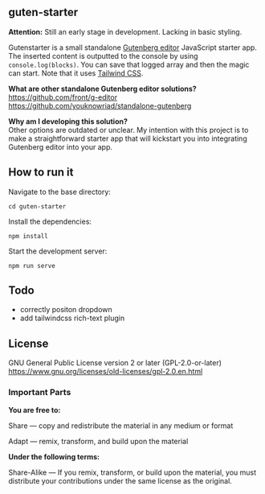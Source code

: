 guten-starter
---------

**Attention:** Still an early stage in development. Lacking in basic styling.

Gutenstarter is a small standalone [Gutenberg editor](https://github.com/WordPress/gutenberg) JavaScript starter app. The inserted content is outputted to the console by using `console.log(blocks)`. You can save that logged array and then the magic can start. Note that it uses [Tailwind CSS](https://tailwindcss.com/).

**What are other standalone Gutenberg editor solutions?**  
https://github.com/front/g-editor  
https://github.com/youknowriad/standalone-gutenberg  

**Why am I developing this solution?**  
Other options are outdated or unclear. My intention with this project is to make a straightforward starter app that will kickstart you into integrating Gutenberg editor into your app.

How to run it
---------

Navigate to the base directory:
```
cd guten-starter
```

Install the dependencies:
```
npm install
```

Start the development server:
```
npm run serve
```

Todo
---------

- correctly positon dropdown
- add tailwindcss rich-text plugin

License
---------

GNU General Public License version 2 or later (GPL-2.0-or-later)  
https://www.gnu.org/licenses/old-licenses/gpl-2.0.en.html

### Important Parts

**You are free to:**

Share — copy and redistribute the material in any medium or format  

Adapt — remix, transform, and build upon the material

**Under the following terms:**

Share-Alike — If you remix, transform, or build upon the material, you must distribute your contributions under the same license as the original.


